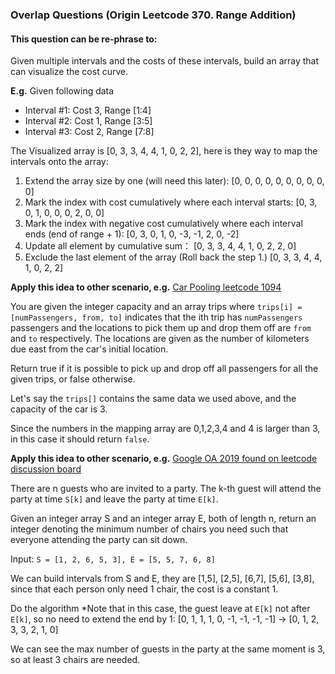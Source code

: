 ### Overlap Questions (Origin Leetcode 370. Range Addition)

#### This question can be re-phrase to:
Given multiple intervals and the costs of these intervals, build an array that can visualize the cost curve.

**E.g.**
Given following data
* Interval #1: Cost 3, Range [1:4]
* Interval #2: Cost 1, Range [3:5]
* Interval #3: Cost 2, Range [7:8]

The Visualized array is [0, 3, 3, 4, 4, 1, 0, 2, 2], here is they way to map the intervals onto the array:

1. Extend the array size by one (will need this later): 
[0, 0, 0, 0, 0, 0, 0, 0, 0, 0]
2. Mark the index with cost cumulatively where each interval starts: 
[0, 3, 0, 1, 0, 0, 0, 2, 0, 0]
3. Mark the index with negative cost cumulatively where each interval ends (end of range + 1): 
[0, 3, 0, 1, 0, -3, -1, 2, 0, -2]
4. Update all element by cumulative sum：
[0, 3, 3, 4, 4, 1, 0, 2, 2, 0]
5. Exclude the last element of the array (Roll back the step 1.)
[0, 3, 3, 4, 4, 1, 0, 2, 2]

**Apply this idea to other scenario, e.g.** [Car Pooling leetcode 1094](https://leetcode.com/problems/car-pooling/)

You are given the integer capacity and an array trips where ```trips[i] = [numPassengers, from, to]``` indicates that the ith trip has ```numPassengers``` passengers and the locations to pick them up and drop them off are ```from``` and ```to``` respectively. The locations are given as the number of kilometers due east from the car's initial location.

Return true if it is possible to pick up and drop off all passengers for all the given trips, or false otherwise.

Let's say the ```trips[]``` contains the same data we used above, and the capacity of the car is 3.

Since the numbers in the mapping array are 0,1,2,3,4 and 4 is larger than 3, in this case it should return ```false```.

**Apply this idea to other scenario, e.g.** [Google OA 2019 found on leetcode discussion board](https://leetcode.com/discuss/interview-question/356520)

There are n guests who are invited to a party. The k-th guest will attend the party at time ```S[k]``` and leave the party at time ```E[k]```.

Given an integer array S and an integer array E, both of length n, return an integer denoting the minimum number of chairs you need such that everyone attending the party can sit down.

Input: ```S = [1, 2, 6, 5, 3], E = [5, 5, 7, 6, 8]```

We can build intervals from S and E, they are [1,5], [2,5], [6,7], [5,6], [3,8], since that each person only need 1 chair, the cost is a constant 1.

Do the algorithm *Note that in this case, the guest leave at ```E[k]``` not after ```E[k]```, so no need to extend the end by 1:
[0, 1, 1, 1, 0, -1, -1, -1, -1] &rarr; [0, 1, 2, 3, 3, 2, 1, 0]

We can see the max number of guests in the party at the same moment is 3, so at least 3 chairs are needed.
